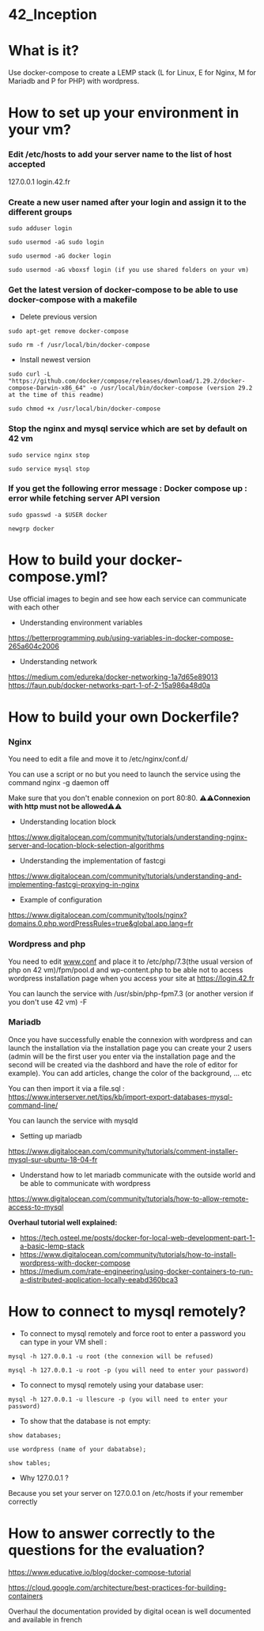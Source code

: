 # 42_Inception

# What is it? #

Use docker-compose to create a LEMP stack (L for Linux, E for Nginx, M for Mariadb and P for PHP) with wordpress.

# How to set up your environment in your vm? #

### Edit /etc/hosts to add your server name to the list of host accepted ###

127.0.0.1 login.42.fr

### Create a new user named after your login and assign it to the different groups ###

`sudo adduser login`

`sudo usermod -aG sudo login`

`sudo usermod -aG docker login`

`sudo usermod -aG vboxsf login (if you use shared folders on your vm)`

### Get the latest version of docker-compose to be able to use docker-compose with a makefile ###

* Delete previous version

`sudo apt-get remove docker-compose`

`sudo rm -f /usr/local/bin/docker-compose`

* Install newest version

`sudo curl -L "https://github.com/docker/compose/releases/download/1.29.2/docker-compose-Darwin-x86_64" -o /usr/local/bin/docker-compose
(version 29.2 at the time of this readme)`

`sudo chmod +x /usr/local/bin/docker-compose`

### Stop the nginx and mysql service which are set by default on 42 vm ###

`sudo service nginx stop`

`sudo service mysql stop`

### If you get the following error message : Docker compose up : error while fetching server API version ###

`sudo gpasswd -a $USER docker`

`newgrp docker`

# How to build your docker-compose.yml? #

Use official images to begin and see how each service can communicate with each other

* Understanding environment variables

https://betterprogramming.pub/using-variables-in-docker-compose-265a604c2006

* Understanding network

https://medium.com/edureka/docker-networking-1a7d65e89013
https://faun.pub/docker-networks-part-1-of-2-15a986a48d0a

# How to build your own Dockerfile? #

### Nginx ###

You need to edit a file and move it to /etc/nginx/conf.d/

You can use a script or no but you need to launch the service using the command nginx -g daemon off

Make sure that you don't enable connexion on port 80:80. :warning::warning:**Connexion with http must not be allowed**:warning::warning:

* Understanding location block

https://www.digitalocean.com/community/tutorials/understanding-nginx-server-and-location-block-selection-algorithms

* Understanding the implementation of fastcgi

https://www.digitalocean.com/community/tutorials/understanding-and-implementing-fastcgi-proxying-in-nginx

* Example of configuration

https://www.digitalocean.com/community/tools/nginx?domains.0.php.wordPressRules=true&global.app.lang=fr

### Wordpress and php ###
You need to edit www.conf and place it to /etc/php/7.3(the usual version of php on 42 vm)/fpm/pool.d and wp-content.php to be able not to access wordpress installation page when you access your site at https://login.42.fr

You can launch the service with /usr/sbin/php-fpm7.3 (or another version if you don't use 42 vm) -F

### Mariadb ###
Once you have successfully enable the connexion with wordpress and can launch the installation via the installation page you can create your 2 users (admin will be the first user you enter via the installation page
and the second will be created via the dashbord and have the role of editor for example). You can add articles, change the color of the background, ... etc

You can then import it via a file.sql : https://www.interserver.net/tips/kb/import-export-databases-mysql-command-line/

You can launch the service with mysqld

* Setting up mariadb

https://www.digitalocean.com/community/tutorials/comment-installer-mysql-sur-ubuntu-18-04-fr

* Understand how to let mariadb communicate with the outside world and be able to communicate with wordpress

https://www.digitalocean.com/community/tutorials/how-to-allow-remote-access-to-mysql

**Overhaul tutorial well explained:**

- https://tech.osteel.me/posts/docker-for-local-web-development-part-1-a-basic-lemp-stack
- https://www.digitalocean.com/community/tutorials/how-to-install-wordpress-with-docker-compose
- https://medium.com/rate-engineering/using-docker-containers-to-run-a-distributed-application-locally-eeabd360bca3

# How to connect to mysql remotely? #

* To connect to mysql remotely and force root to enter a password you can type in your VM shell :

`mysql -h 127.0.0.1 -u root (the connexion will be refused)`

`mysql -h 127.0.0.1 -u root -p (you will need to enter your password)`

* To connect to mysql remotely using your database user:

`mysql -h 127.0.0.1 -u llescure -p (you will need to enter your password)`

* To show that the database is not empty:

`show databases;`

`use wordpress (name of your dabatabse);`

`show tables;`

* Why 127.0.0.1 ?

Because you set your server on 127.0.0.1 on /etc/hosts if your remember correctly 

# How to answer correctly to the questions for the evaluation? #

https://www.educative.io/blog/docker-compose-tutorial

https://cloud.google.com/architecture/best-practices-for-building-containers

Overhaul the documentation provided by digital ocean is well documented and available in french

